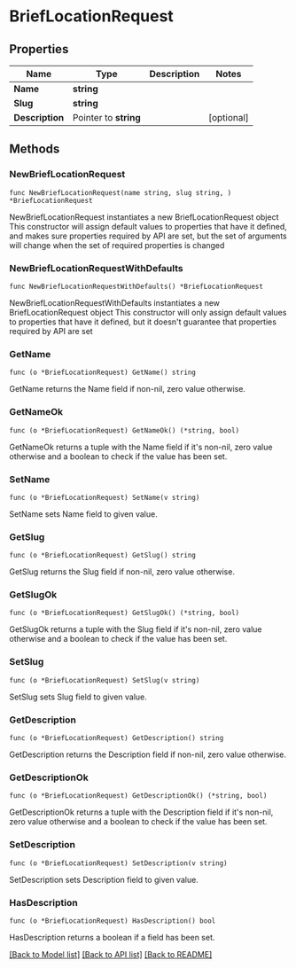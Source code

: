 # BriefLocationRequest

## Properties

Name | Type | Description | Notes
------------ | ------------- | ------------- | -------------
**Name** | **string** |  | 
**Slug** | **string** |  | 
**Description** | Pointer to **string** |  | [optional] 

## Methods

### NewBriefLocationRequest

`func NewBriefLocationRequest(name string, slug string, ) *BriefLocationRequest`

NewBriefLocationRequest instantiates a new BriefLocationRequest object
This constructor will assign default values to properties that have it defined,
and makes sure properties required by API are set, but the set of arguments
will change when the set of required properties is changed

### NewBriefLocationRequestWithDefaults

`func NewBriefLocationRequestWithDefaults() *BriefLocationRequest`

NewBriefLocationRequestWithDefaults instantiates a new BriefLocationRequest object
This constructor will only assign default values to properties that have it defined,
but it doesn't guarantee that properties required by API are set

### GetName

`func (o *BriefLocationRequest) GetName() string`

GetName returns the Name field if non-nil, zero value otherwise.

### GetNameOk

`func (o *BriefLocationRequest) GetNameOk() (*string, bool)`

GetNameOk returns a tuple with the Name field if it's non-nil, zero value otherwise
and a boolean to check if the value has been set.

### SetName

`func (o *BriefLocationRequest) SetName(v string)`

SetName sets Name field to given value.


### GetSlug

`func (o *BriefLocationRequest) GetSlug() string`

GetSlug returns the Slug field if non-nil, zero value otherwise.

### GetSlugOk

`func (o *BriefLocationRequest) GetSlugOk() (*string, bool)`

GetSlugOk returns a tuple with the Slug field if it's non-nil, zero value otherwise
and a boolean to check if the value has been set.

### SetSlug

`func (o *BriefLocationRequest) SetSlug(v string)`

SetSlug sets Slug field to given value.


### GetDescription

`func (o *BriefLocationRequest) GetDescription() string`

GetDescription returns the Description field if non-nil, zero value otherwise.

### GetDescriptionOk

`func (o *BriefLocationRequest) GetDescriptionOk() (*string, bool)`

GetDescriptionOk returns a tuple with the Description field if it's non-nil, zero value otherwise
and a boolean to check if the value has been set.

### SetDescription

`func (o *BriefLocationRequest) SetDescription(v string)`

SetDescription sets Description field to given value.

### HasDescription

`func (o *BriefLocationRequest) HasDescription() bool`

HasDescription returns a boolean if a field has been set.


[[Back to Model list]](../README.md#documentation-for-models) [[Back to API list]](../README.md#documentation-for-api-endpoints) [[Back to README]](../README.md)


